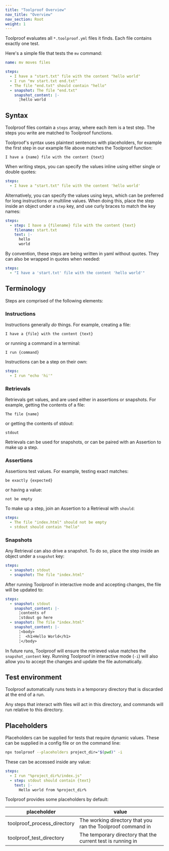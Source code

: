```yaml
---
title: "Toolproof Overview"
nav_title: "Overview"
nav_section: Root
weight: 1
---
```


Toolproof evaluates all `*.toolproof.yml` files it finds. Each file contains exactly one test.

Here's a simple file that tests the `mv` command:

```yml
name: mv moves files

steps:
  - I have a "start.txt" file with the content "hello world"
  - I run "mv start.txt end.txt"
  - The file "end.txt" should contain "hello"
  - snapshot: The file "end.txt"
    snapshot_content: |-
      ╎hello world
```

## Syntax

Toolproof files contain a `steps` array, where each item is a test step. The steps you write are matched to Toolproof functions.

Toolproof's syntax uses plaintext sentences with placeholders,
for example the first step in our example file above matches the Toolproof function:
```
I have a {name} file with the content {text}
```

When writing steps, you can specify the values inline using either single or double quotes:
```yaml
steps:
  - I have a "start.txt" file with the content 'hello world'
```

Alternatively, you can specify the values using keys, which can be preferred for long instructions or multiline values.
When doing this, place the step inside an object under a `step` key, and use curly braces to match the key names:
```yaml
steps:
  - step: I have a {filename} file with the content {text}
    filename: start.txt
    text: |-
      hello
      world
```

By convention, these steps are being written in yaml without quotes. They can also be wrapped in quotes when needed:
```yaml
steps:
  - "I have a 'start.txt' file with the content 'hello world'"
```

## Terminology

Steps are comprised of the following elements:

### Instructions

Instructions generally _do_ things. For example, creating a file:
```
I have a {file} with the content {text}
```

or running a command in a terminal:
```
I run {command}
```

Instructions can be a step on their own:
```yaml
steps:
  - I run "echo 'hi'"
```

### Retrievals

Retrievals get values, and are used either in assertions or snapshots. For example, getting the contents of a file:
```
The file {name}
```

or getting the contents of stdout:
```
stdout
```

Retrievals can be used for snapshots, or can be paired with an Assertion to make up a step.

### Assertions

Assertions test values. For example, testing exact matches:
```
be exactly {expected}
```

or having a value:
```
not be empty
```

To make up a step, join an Assertion to a Retrieval with `should`:
```yaml
steps:
  - The file "index.html" should not be empty
  - stdout should contain "hello"
```

### Snapshots

Any Retrieval can also drive a snapshot. To do so, place the step inside an object under a `snapshot` key:
```yaml
steps:
  - snapshot: stdout
  - snapshot: The file "index.html"
```

After running Toolproof in interactive mode and accepting changes, the file will be updated to:
```yaml
steps:
  - snapshot: stdout
    snapshot_content: |-
      ╎contents of
      ╎stdout go here
  - snapshot: The file "index.html"
    snapshot_content: |-
      ╎<body>
      ╎  <h1>Hello World</h1>
      ╎</body>
```

In future runs, Toolproof will ensure the retrieved value matches the `snapshot_content` key. Running Toolproof in
interactive mode (`-i`) will also allow you to accept the changes and update the file automatically.

## Test environment

Toolproof automatically runs tests in a temporary directory that is discarded at the end of a run.

Any steps that interact with files will act in this directory, and commands will run relative to this directory.

## Placeholders

Placeholders can be supplied for tests that require dynamic values. These can be supplied in a config file or on the command line:
```bash
npx toolproof --placeholders project_dir="$(pwd)" -i
```

These can be accessed inside any value:
```yaml
steps:
  - I run "%project_dir%/index.js"
  - step: stdout should contain {text}
    text: |-
      Hello world from %project_dir%
```

Toolproof provides some placeholders by default:

| placeholder                 | value                                                       |
| --------------------------- | ----------------------------------------------------------- |
| toolproof_process_directory | The working directory that you ran the Toolproof command in |
| toolproof_test_directory    | The temporary directory that the current test is running in |
